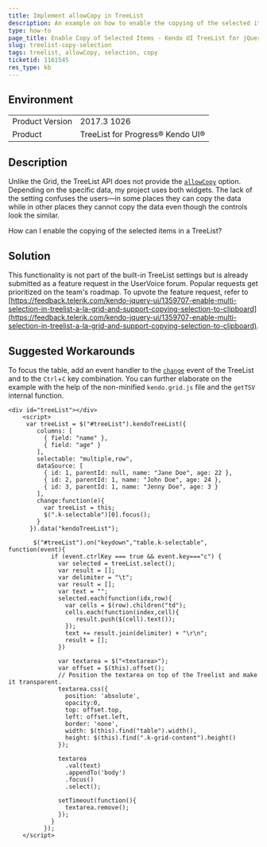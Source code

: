 ```yaml
---
title: Implement allowCopy in TreeList
description: An example on how to enable the copying of the selected items in the Kendo UI TreeList.
type: how-to
page_title: Enable Copy of Selected Items - Kendo UI TreeList for jQuery
slug: treelist-copy-selection
tags: treelist, allowCopy, selection, copy
ticketid: 1161545
res_type: kb
---
```


## Environment

<table>
	<tr>
		<td>Product Version</td>
		<td>2017.3 1026</td>
	</tr>
	<tr>
		<td>Product</td>
		<td>TreeList for Progress® Kendo UI®</td>
	</tr>
</table>


## Description

Unlike the Grid, the TreeList API does not provide the [`allowCopy`](/api/javascript/ui/grid/configuration/allowcopy) option. Depending on the specific data, my project uses both widgets. The lack of the setting confuses the users&mdash;in some places they can copy the data while in other places they cannot copy the data even though the controls look the similar.

How can I enable the copying of the selected items in a TreeList?

## Solution

This functionality is not part of the built-in TreeList settings but is already submitted as a feature request in the UserVoice forum. Popular requests get prioritized on the team's roadmap. To upvote the feature request, refer to [https://feedback.telerik.com/kendo-jquery-ui/1359707-enable-multi-selection-in-treelist-a-la-grid-and-support-copying-selection-to-clipboard](https://feedback.telerik.com/kendo-jquery-ui/1359707-enable-multi-selection-in-treelist-a-la-grid-and-support-copying-selection-to-clipboard).

## Suggested Workarounds

To focus the table, add an event handler to the [`change`](/api/javascript/ui/treelist/events/change) event of the TreeList and to the `Ctrl`+`C` key combination. You can further elaborate on the example with the help of the non-minified `kendo.grid.js` file and the `getTSV` internal function.



```dojo
<div id="treeList"></div>
    <script>
     var treeList = $("#treeList").kendoTreeList({
        columns: [
          { field: "name" },
          { field: "age" }
        ],
        selectable: "multiple,row",
        dataSource: [
          { id: 1, parentId: null, name: "Jane Doe", age: 22 },
          { id: 2, parentId: 1, name: "John Doe", age: 24 },
          { id: 3, parentId: 1, name: "Jenny Doe", age: 3 }
        ],
        change:function(e){
          var treeList = this;
          $(".k-selectable")[0].focus();
        }
      }).data("kendoTreeList");

       $("#treeList").on("keydown","table.k-selectable", function(event){
            if (event.ctrlKey === true && event.key==="c") {
              var selected = treeList.select();
              var result = [];
              var delimiter = "\t";
              var result = [];
              var text = "";
              selected.each(function(idx,row){
                var cells = $(row).children("td");
                cells.each(function(index,cell){
                   result.push($(cell).text());
                });
                text += result.join(delimiter) + "\r\n";
                result = [];
              })

              var textarea = $("<textarea>");
              var offset = $(this).offset();
              // Position the textarea on top of the Treelist and make it transparent.
              textarea.css({
                position: 'absolute',
                opacity:0,
                top: offset.top,
                left: offset.left,
                border: 'none',
                width: $(this).find("table").width(),
                height: $(this).find(".k-grid-content").height()
              });

              textarea
                .val(text)
                .appendTo('body')
                .focus()
                .select();

              setTimeout(function(){
                textarea.remove();
              });          
            }
          });
    </script>
```
